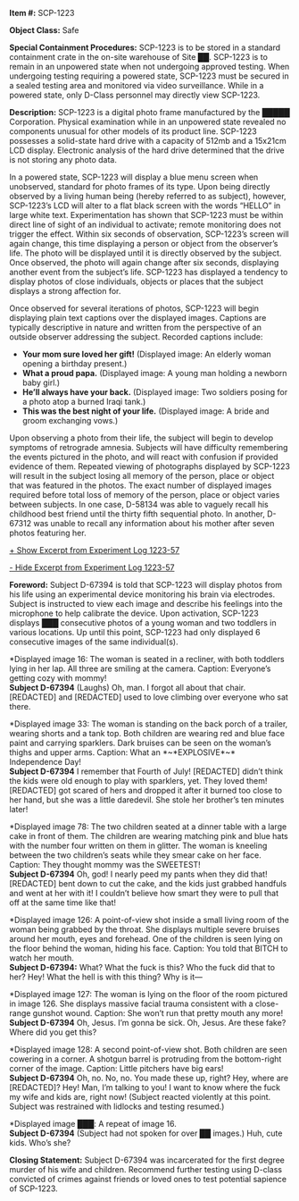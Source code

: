 **Item #:** SCP-1223

**Object Class:** Safe

**Special Containment Procedures:** SCP-1223 is to be stored in a standard containment crate in the on-site warehouse of Site ██. SCP-1223 is to remain in an unpowered state when not undergoing approved testing. When undergoing testing requiring a powered state, SCP-1223 must be secured in a sealed testing area and monitored via video surveillance. While in a powered state, only D-Class personnel may directly view SCP-1223.

**Description:** SCP-1223 is a digital photo frame manufactured by the █████ Corporation. Physical examination while in an unpowered state revealed no components unusual for other models of its product line. SCP-1223 possesses a solid-state hard drive with a capacity of 512mb and a 15x21cm LCD display. Electronic analysis of the hard drive determined that the drive is not storing any photo data.

In a powered state, SCP-1223 will display a blue menu screen when unobserved, standard for photo frames of its type. Upon being directly observed by a living human being (hereby referred to as subject), however, SCP-1223’s LCD will alter to a flat black screen with the words “HELLO” in large white text. Experimentation has shown that SCP-1223 must be within direct line of sight of an individual to activate; remote monitoring does not trigger the effect. Within six seconds of observation, SCP-1223’s screen will again change, this time displaying a person or object from the observer’s life. The photo will be displayed until it is directly observed by the subject. Once observed, the photo will again change after six seconds, displaying another event from the subject’s life. SCP-1223 has displayed a tendency to display photos of close individuals, objects or places that the subject displays a strong affection for.

Once observed for several iterations of photos, SCP-1223 will begin displaying plain text captions over the displayed images. Captions are typically descriptive in nature and written from the perspective of an outside observer addressing the subject. Recorded captions include:

*   **Your mom sure loved her gift!** (Displayed image: An elderly woman opening a birthday present.)
*   **What a proud papa.** (Displayed image: A young man holding a newborn baby girl.)
*   **He’ll always have your back.** (Displayed image: Two soldiers posing for a photo atop a burned Iraqi tank.)
*   **This was the best night of your life.** (Displayed image: A bride and groom exchanging vows.)

Upon observing a photo from their life, the subject will begin to develop symptoms of retrograde amnesia. Subjects will have difficulty remembering the events pictured in the photo, and will react with confusion if provided evidence of them. Repeated viewing of photographs displayed by SCP-1223 will result in the subject losing all memory of the person, place or object that was featured in the photos. The exact number of displayed images required before total loss of memory of the person, place or object varies between subjects. In one case, D-58134 was able to vaguely recall his childhood best friend until the thirty fifth sequential photo. In another, D-67312 was unable to recall any information about his mother after seven photos featuring her.

[+ Show Excerpt from Experiment Log 1223-57](javascript:;)

[\- Hide Excerpt from Experiment Log 1223-57](javascript:;)

**<Begin Log>**

**Foreword:** Subject D-67394 is told that SCP-1223 will display photos from his life using an experimental device monitoring his brain via electrodes. Subject is instructed to view each image and describe his feelings into the microphone to help calibrate the device. Upon activation, SCP-1223 displays ███ consecutive photos of a young woman and two toddlers in various locations. Up until this point, SCP-1223 had only displayed 6 consecutive images of the same individual(s).

\*Displayed image 16: The woman is seated in a recliner, with both toddlers lying in her lap. All three are smiling at the camera. Caption: Everyone’s getting cozy with mommy!  
**Subject D-67394** (Laughs) Oh, man. I forgot all about that chair. \[REDACTED\] and \[REDACTED\] used to love climbing over everyone who sat there.

\*Displayed image 33: The woman is standing on the back porch of a trailer, wearing shorts and a tank top. Both children are wearing red and blue face paint and carrying sparklers. Dark bruises can be seen on the woman’s thighs and upper arms. Caption: What an \*~\*EXPLOSIVE\*~\* Independence Day!  
**Subject D-67394** I remember that Fourth of July! \[REDACTED\] didn’t think the kids were old enough to play with sparklers, yet. They loved them! \[REDACTED\] got scared of hers and dropped it after it burned too close to her hand, but she was a little daredevil. She stole her brother’s ten minutes later!

\*Displayed image 78: The two children seated at a dinner table with a large cake in front of them. The children are wearing matching pink and blue hats with the number four written on them in glitter. The woman is kneeling between the two children’s seats while they smear cake on her face. Caption: They thought mommy was the SWEETEST!  
**Subject D-67394** Oh, god! I nearly peed my pants when they did that! \[REDACTED\] bent down to cut the cake, and the kids just grabbed handfuls and went at her with it! I couldn’t believe how smart they were to pull that off at the same time like that!

\*Displayed image 126: A point-of-view shot inside a small living room of the woman being grabbed by the throat. She displays multiple severe bruises around her mouth, eyes and forehead. One of the children is seen lying on the floor behind the woman, hiding his face. Caption: You told that BITCH to watch her mouth.  
**Subject D-67394:** What? What the fuck is this? Who the fuck did that to her? Hey! What the hell is with this thing? Why is it—

\*Displayed image 127: The woman is lying on the floor of the room pictured in image 126. She displays massive facial trauma consistent with a close-range gunshot wound. Caption: She won’t run that pretty mouth any more!  
**Subject D-67394** Oh, Jesus. I’m gonna be sick. Oh, Jesus. Are these fake? Where did you get this?

\*Displayed image 128: A second point-of-view shot. Both children are seen cowering in a corner. A shotgun barrel is protruding from the bottom-right corner of the image. Caption: Little pitchers have big ears!  
**Subject D-67394** Oh, no. No, no. You made these up, right? Hey, where are \[REDACTED\]? Hey! Man, I’m talking to you! I want to know where the fuck my wife and kids are, right now! (Subject reacted violently at this point. Subject was restrained with lidlocks and testing resumed.)

\*Displayed image ███: A repeat of image 16.  
**Subject D-67394** (Subject had not spoken for over ██ images.) Huh, cute kids. Who’s she?

**<End Log>**

**Closing Statement:** Subject D-67394 was incarcerated for the first degree murder of his wife and children. Recommend further testing using D-class convicted of crimes against friends or loved ones to test potential sapience of SCP-1223.